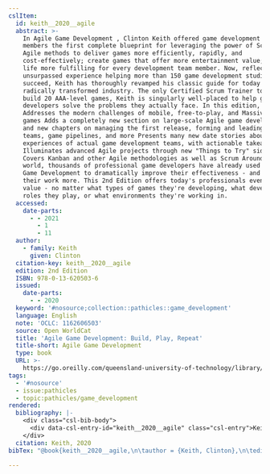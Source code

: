 ```yaml
---
cslItem:
  id: keith__2020__agile
  abstract: >-
    In Agile Game Development , Clinton Keith offered game development team
    members the first complete blueprint for leveraging the power of Scrum and
    Agile methods to deliver games more efficiently, rapidly, and
    cost-effectively; create games that offer more entertainment value; and make
    life more fulfilling for every development team member. Now, reflecting his
    unsurpassed experience helping more than 150 game development studios
    succeed, Keith has thoroughly revamped his classic guide for today's
    radically transformed industry. The only Certified Scrum Trainer to help
    build 20 AAA-level games, Keith is singularly well-placed to help game
    developers solve the problems they actually face. In this edition, he:
    Addresses the modern challenges of mobile, free-to-play, and Massively Agile
    games Adds a completely new section on large-scale Agile game development,
    and new chapters on managing the first release, forming and leading Agile
    teams, game pipelines, and more Presents many new date stories about the
    experiences of actual game development teams, with actionable takeaways
    Illuminates advanced Agile projects through new "Things to Try" sidebars
    Covers Kanban and other Agile methodologies as well as Scrum Around the
    world, thousands of professional game developers have already used Agile
    Game Development to dramatically improve their effectiveness - and enjoy
    their work more. This 2nd Edition offers today's professionals even more
    value - no matter what types of games they're developing, what development
    roles they play, or what environments they're working in.
  accessed:
    date-parts:
      - - 2021
        - 1
        - 11
  author:
    - family: Keith
      given: Clinton
  citation-key: keith__2020__agile
  edition: 2nd Edition
  ISBN: 978-0-13-620503-6
  issued:
    date-parts:
      - - 2020
  keyword: '#nosource;collection::pathicles::game_development'
  language: English
  note: 'OCLC: 1162606503'
  source: Open WorldCat
  title: 'Agile Game Development: Build, Play, Repeat'
  title-short: Agile Game Development
  type: book
  URL: >-
    https://go.oreilly.com/queensland-university-of-technology/library/view/-/9780136204831/?ar
tags:
  - '#nosource'
  - issue:pathicles
  - topic:pathicles/game_development
rendered:
  bibliography: |-
    <div class="csl-bib-body">
      <div data-csl-entry-id="keith__2020__agile" class="csl-entry">Keith, C. 2020 <i>Agile Game Development: Build, Play, Repeat</i>. 2nd Edition. Available at: <a href='https://go.oreilly.com/queensland-university-of-technology/library/view/-/9780136204831/?ar'>https://go.oreilly.com/queensland-university-of-technology/library/view/-/9780136204831/?ar</a> (Accessed: January 11, 2021).</div>
    </div>
  citation: Keith, 2020
bibTex: "@book{keith__2020__agile,\n\tauthor = {Keith, Clinton},\n\tedition = {2nd Edition},\n\tyear = {2020},\n\tnote = {OCLC: 1162606503},\n\ttitle = {Agile {Game} {Development}: Build, {Play}, {Repeat}},\n\thowpublished = {https://go.oreilly.com/queensland-university-of-technology/library/view/-/9780136204831/?ar},\n}\n\n"

---
```

